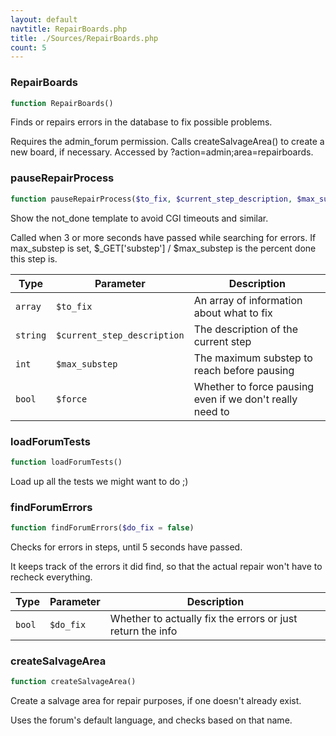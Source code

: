 ```yaml
---
layout: default
navtitle: RepairBoards.php
title: ./Sources/RepairBoards.php
count: 5
---
```


### RepairBoards

```php
function RepairBoards()
```
Finds or repairs errors in the database to fix possible problems.

Requires the admin_forum permission.
Calls createSalvageArea() to create a new board, if necessary.
Accessed by ?action=admin;area=repairboards.

### pauseRepairProcess

```php
function pauseRepairProcess($to_fix, $current_step_description, $max_substep = 0, $force = false)
```
Show the not_done template to avoid CGI timeouts and similar.

Called when 3 or more seconds have passed while searching for errors.
If max_substep is set, $_GET['substep'] / $max_substep is the percent
done this step is.

Type|Parameter|Description
---|---|---
`array`|`$to_fix`|An array of information about what to fix
`string`|`$current_step_description`|The description of the current step
`int`|`$max_substep`|The maximum substep to reach before pausing
`bool`|`$force`|Whether to force pausing even if we don't really need to

### loadForumTests

```php
function loadForumTests()
```
Load up all the tests we might want to do ;)



### findForumErrors

```php
function findForumErrors($do_fix = false)
```
Checks for errors in steps, until 5 seconds have passed.

It keeps track of the errors it did find, so that the actual repair
won't have to recheck everything.

Type|Parameter|Description
---|---|---
`bool`|`$do_fix`|Whether to actually fix the errors or just return the info

### createSalvageArea

```php
function createSalvageArea()
```
Create a salvage area for repair purposes, if one doesn't already exist.

Uses the forum's default language, and checks based on that name.


